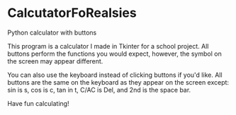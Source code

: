 # CalcutatorFoRealsies
Python calculator with buttons

This program is a calculator I made in Tkinter for a school project.
All buttons perform the functions you would expect, however, the symbol on the screen may appear different.

You can also use the keyboard instead of clicking buttons if you'd like.
All buttons are the same on the keyboard as they appear on the screen except: sin is s, cos is c, tan in t, C/AC is Del, and 2nd is the space bar.

Have fun calculating!
